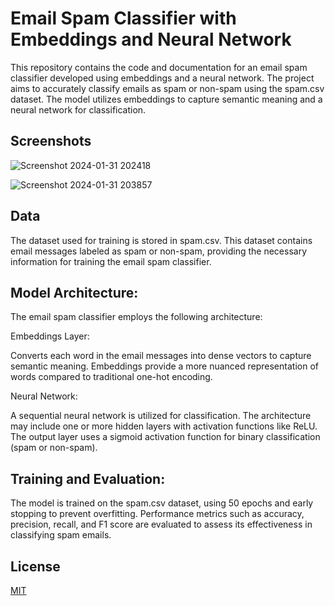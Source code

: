 
# Email Spam Classifier with Embeddings and Neural Network 

This repository contains the code and documentation for an email spam classifier developed using embeddings and a neural network. The project aims to accurately classify emails as spam or non-spam using the spam.csv dataset. The model utilizes embeddings to capture semantic meaning and a neural network for classification.


## Screenshots
![Screenshot 2024-01-31 202418](https://github.com/vibhudixit123/Email_Spam_Classifier/assets/104568465/bfa9c4e5-0f42-4e20-acc8-feddc9c89cb1)

![Screenshot 2024-01-31 203857](https://github.com/vibhudixit123/Email_Spam_Classifier/assets/104568465/66589ddf-7b1c-4f00-8318-8a93bcdc3823)



## Data
The dataset used for training is stored in spam.csv. This dataset contains email messages labeled as spam or non-spam, providing the necessary information for training the email spam classifier.
## Model Architecture:
The email spam classifier employs the following architecture:

Embeddings Layer:

Converts each word in the email messages into dense vectors to capture semantic meaning.
Embeddings provide a more nuanced representation of words compared to traditional one-hot encoding.

Neural Network:

A sequential neural network is utilized for classification.
The architecture may include one or more hidden layers with activation functions like ReLU.
The output layer uses a sigmoid activation function for binary classification (spam or non-spam).
## Training and Evaluation:

The model is trained on the spam.csv dataset, using 50 epochs and early stopping to prevent overfitting. Performance metrics such as accuracy, precision, recall, and F1 score are evaluated to assess its effectiveness in classifying spam emails.
## License

[MIT](https://choosealicense.com/licenses/mit/)

